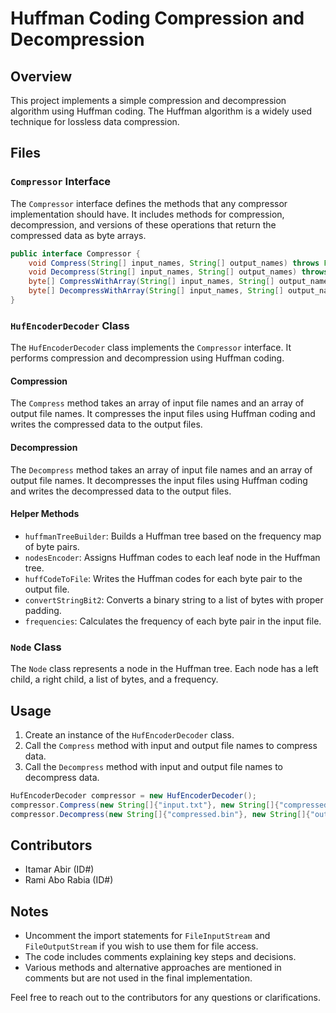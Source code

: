 # Huffman Coding Compression and Decompression

## Overview
This project implements a simple compression and decompression algorithm using Huffman coding. The Huffman algorithm is a widely used technique for lossless data compression.

## Files

### `Compressor` Interface
The `Compressor` interface defines the methods that any compressor implementation should have. It includes methods for compression, decompression, and versions of these operations that return the compressed data as byte arrays.

```java
public interface Compressor {
    void Compress(String[] input_names, String[] output_names) throws FileNotFoundException, IOException;
    void Decompress(String[] input_names, String[] output_names) throws ClassNotFoundException, IOException;
    byte[] CompressWithArray(String[] input_names, String[] output_names);
    byte[] DecompressWithArray(String[] input_names, String[] output_names);
}
```

### `HufEncoderDecoder` Class
The `HufEncoderDecoder` class implements the `Compressor` interface. It performs compression and decompression using Huffman coding.

#### Compression
The `Compress` method takes an array of input file names and an array of output file names. It compresses the input files using Huffman coding and writes the compressed data to the output files.

#### Decompression
The `Decompress` method takes an array of input file names and an array of output file names. It decompresses the input files using Huffman coding and writes the decompressed data to the output files.

#### Helper Methods
- `huffmanTreeBuilder`: Builds a Huffman tree based on the frequency map of byte pairs.
- `nodesEncoder`: Assigns Huffman codes to each leaf node in the Huffman tree.
- `huffCodeToFile`: Writes the Huffman codes for each byte pair to the output file.
- `convertStringBit2`: Converts a binary string to a list of bytes with proper padding.
- `frequencies`: Calculates the frequency of each byte pair in the input file.

### `Node` Class
The `Node` class represents a node in the Huffman tree. Each node has a left child, a right child, a list of bytes, and a frequency.

## Usage
1. Create an instance of the `HufEncoderDecoder` class.
2. Call the `Compress` method with input and output file names to compress data.
3. Call the `Decompress` method with input and output file names to decompress data.

```java
HufEncoderDecoder compressor = new HufEncoderDecoder();
compressor.Compress(new String[]{"input.txt"}, new String[]{"compressed.bin"});
compressor.Decompress(new String[]{"compressed.bin"}, new String[]{"output.txt"});
```

## Contributors
- Itamar Abir (ID#)
- Rami Abo Rabia (ID#)

## Notes
- Uncomment the import statements for `FileInputStream` and `FileOutputStream` if you wish to use them for file access.
- The code includes comments explaining key steps and decisions.
- Various methods and alternative approaches are mentioned in comments but are not used in the final implementation.

Feel free to reach out to the contributors for any questions or clarifications.
